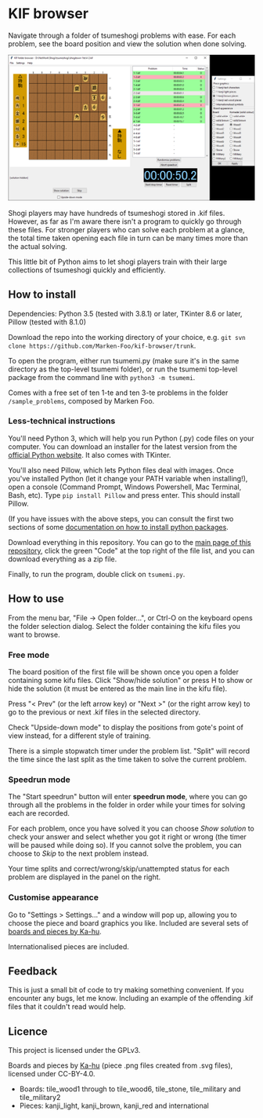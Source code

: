 # KIF browser #

Navigate through a folder of tsumeshogi problems with ease. For each problem, see the board position and view the solution when done solving.

![](browser.png)

Shogi players may have hundreds of tsumeshogi stored in .kif files. However, as far as I'm aware there isn't a program to quickly go through these files. For stronger players who can solve each problem at a glance, the total time taken opening each file in turn can be many times more than the actual solving.

This little bit of Python aims to let shogi players train with their large collections of tsumeshogi quickly and efficiently.

## How to install ##

Dependencies: Python 3.5 (tested with 3.8.1) or later, TKinter 8.6 or later, Pillow (tested with 8.1.0)

Download the repo into the working directory of your choice, e.g. `git svn clone https://github.com/Marken-Foo/kif-browser/trunk`.

To open the program, either run tsumemi.py (make sure it's in the same directory as the top-level tsumemi folder), or run the tsumemi top-level package from the command line with `python3 -m tsumemi`.

Comes with a free set of ten 1-te and ten 3-te problems in the folder `/sample_problems`, composed by Marken Foo.

### Less-technical instructions ###

You'll need Python 3, which will help you run Python (.py) code files on your computer. You can download an installer for the latest version from the [official Python website](https://www.python.org/). It also comes with TKinter.

You'll also need Pillow, which lets Python files deal with images. Once you've installed Python (let it change your PATH variable when installing!), open a console (Command Prompt, Windows Powershell, Mac Terminal, Bash, etc). Type `pip install Pillow` and press enter. This should install Pillow.

(If you have issues with the above steps, you can consult the first two sections of some [documentation on how to install python packages](https://packaging.python.org/tutorials/installing-packages/).

Download everything in this repository. You can go to the [main page of this repository](https://github.com/Marken-Foo/kif-browser), click the green "Code" at the top right of the file list, and you can download everything as a zip file.

Finally, to run the program, double click on `tsumemi.py`.

## How to use ##

From the menu bar, "File -> Open folder...", or Ctrl-O on the keyboard opens the folder selection dialog. Select the folder containing the kifu files you want to browse.

### Free mode ###

The board position of the first file will be shown once you open a folder containing some kifu files. Click "Show/hide solution" or press H to show or hide the solution (it must be entered as the main line in the kifu file).

Press "< Prev" (or the left arrow key) or "Next >" (or the right arrow key) to go to the previous or next .kif files in the selected directory.

Check "Upside-down mode" to display the positions from gote's point of view instead, for a different style of training.

There is a simple stopwatch timer under the problem list. "Split" will record the time since the last split as the time taken to solve the current problem.

### Speedrun mode ###

The "Start speedrun" button will enter **speedrun mode**, where you can go through all the problems in the folder in order while your times for solving each are recorded.

For each problem, once you have solved it you can choose *Show solution* to check your answer and select whether you got it right or wrong (the timer will be paused while doing so). If you cannot solve the problem, you can choose to *Skip* to the next problem instead.

Your time splits and correct/wrong/skip/unattempted status for each problem are displayed in the panel on the right.

### Customise appearance ###

Go to "Settings > Settings..." and a window will pop up, allowing you to choose the piece and board graphics you like. Included are several sets of [boards and pieces by Ka-hu](https://github.com/Ka-hu/shogi-pieces/).

Internationalised pieces are included.

## Feedback ##

This is just a small bit of code to try making something convenient. If you encounter any bugs, let me know. Including an example of the offending .kif files that it couldn't read would help.

## Licence ##

This project is licensed under the GPLv3.

Boards and pieces by [Ka-hu](https://github.com/Ka-hu/shogi-pieces/) (piece .png files created from .svg files), licensed under CC-BY-4.0.

- Boards: tile_wood1 through to tile_wood6, tile_stone, tile_military and tile_military2
- Pieces: kanji_light, kanji_brown, kanji_red and international